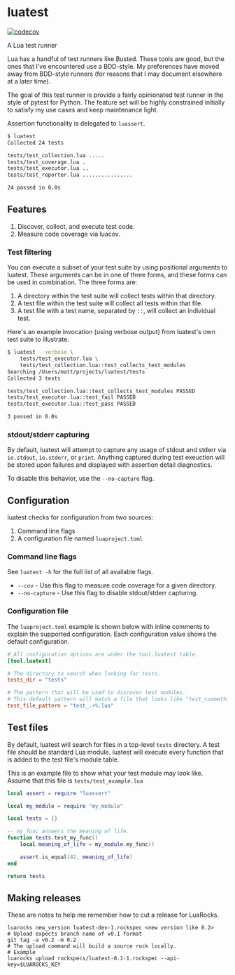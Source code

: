 # luatest

[![codecov](https://codecov.io/gh/mblayman/luatest/branch/main/graph/badge.svg?token=DBYXXLQXKB)](https://codecov.io/gh/mblayman/luatest)

A Lua test runner

Lua has a handful of test runners like Busted.
These tools are good, but the ones that I've encountered use a BDD-style.
My preferences have moved away from BDD-style runners
(for reasons that I may document elsewhere at a later time).

The goal of this test runner is provide a fairly opinionated test runner
in the style of pytest for Python.
The feature set will be highly constrained initially
to satisfy my use cases and keep maintenance light.

Assertion functionality is delegated to `luassert`.

```bash
$ luatest
Collected 24 tests

tests/test_collection.lua .....
tests/test_coverage.lua .
tests/test_executor.lua ..
tests/test_reporter.lua ................

24 passed in 0.0s
```

## Features

1. Discover, collect, and execute test code.
2. Measure code coverage via luacov.

### Test filtering

You can execute a subset of your test suite
by using positional arguments to luatest.
These arguments can be in one of three forms,
and these forms can be used in combination.
The three forms are:

1. A directory within the test suite will collect tests within that directory.
2. A test file within the test suite will collect all tests within that file.
3. A test file with a test name, separated by `::`, will collect an individual test.

Here's an example invocation (using verbose output)
from luatest's own test suite
to illustrate.

```bash
$ luatest --verbose \
    tests/test_executor.lua \
    tests/test_collection.lua::test_collects_test_modules
Searching /Users/matt/projects/luatest/tests
Collected 3 tests

tests/test_collection.lua::test_collects_test_modules PASSED
tests/test_executor.lua::test_fail PASSED
tests/test_executor.lua::test_pass PASSED

3 passed in 0.0s
```

### stdout/stderr capturing

By default, luatest will attempt to capture any usage of stdout and stderr
via `io.stdout`, `io.stderr`, or `print`.
Anything captured during test exeuction will be stored upon failures
and displayed with assertion detail diagnostics.

To disable this behavior, use the `--no-capture` flag.

## Configuration

luatest checks for configuration from two sources:

1. Command line flags
2. A configuration file named `luaproject.toml`

### Command line flags

See `luatest -h` for the full list of all available flags.

* `--cov` - Use this flag to measure code coverage for a given directory.
* `--no-capture` - Use this flag to disable stdout/stderr capturing.

### Configuration file

The `luaproject.toml` example is shown below with inline comments
to explain the supported configuration.
Each configuration value shows the default configuration.

```toml
# All configuration options are under the tool.luatest table.
[tool.luatest]

# The directory to search when looking for tests.
tests_dir = "tests"

# The pattern that will be used to discover test modules.
# This default pattern will match a file that looks like "test_<something>.lua".
test_file_pattern = "test_.+%.lua"
```

## Test files

By default, luatest will search for files in a top-level `tests` directory.
A test file should be standard Lua module.
luatest will execute every function that is added
to the test file's module table.

This is an example file to show what your test module may look like.
Assume that this file is `tests/test_example.lua`

```lua
local assert = require "luassert"

local my_module = require "my_module"

local tests = {}

-- my_func answers the meaning of life.
function tests.test_my_func()
    local meaning_of_life = my_module.my_func()

    assert.is_equal(42, meaning_of_life)
end

return tests
```

## Making releases

These are notes to help me remember how to cut a release for LuaRocks.

```
luarocks new_version luatest-dev-1.rockspec <new version like 0.2>
# Upload expects branch name of v0.1 format
git tag -a v0.2 -m 0.2
# The upload command will build a source rock locally.
# Example
luarocks upload rockspecs/luatest-0.1-1.rockspec --api-key=$LUAROCKS_KEY
```
